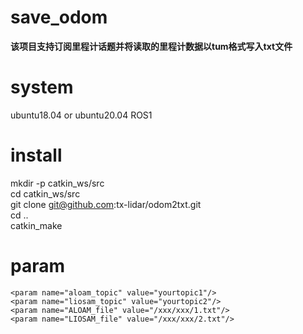 # save_odom
**该项目支持订阅里程计话题并将读取的里程计数据以tum格式写入txt文件**


# system
ubuntu18.04 or ubuntu20.04
ROS1

# install
mkdir -p catkin_ws/src  
cd catkin_ws/src  
git clone git@github.com:tx-lidar/odom2txt.git  
cd ..  
catkin_make  

# param
```
<param name="aloam_topic" value="yourtopic1"/>  
<param name="liosam_topic" value="yourtopic2"/>  
<param name="ALOAM_file" value="/xxx/xxx/1.txt"/>  
<param name="LIOSAM_file" value="/xxx/xxx/2.txt"/>
```
